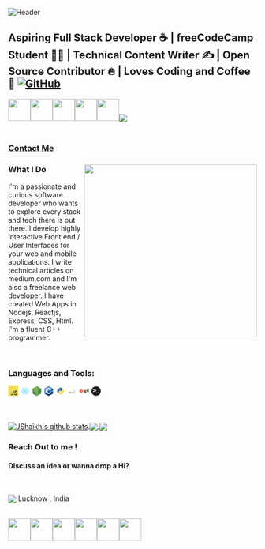 ![Header](https://github.com/shivamdshon/about-me/header.png)
## Aspiring Full Stack Developer :coffee: | freeCodeCamp Student 👩‍💻 | Technical Content Writer :writing_hand: |  Open Source Contributor :fire:  | Loves Coding and Coffee :space_invader:     [![GitHub](https://img.shields.io/github/license/shivamdshon/shivamdshon?color=blue)](https://github.com/shivamdshon/about-me/LICENSE) 


 <div class="contact">
  <a target="_blank" href="https://github.com/shivamdshon"><img src="https://github.com/shivamdshon/shivamdshon/github.svg" align="left" width="45" height="45" /></a>
  <a target="_blank" href="https://www.linkedin.com/in/shivamdshon/"><img src="https://github.com/shivamdshon/about-me/linkedin.svg"align="left"  width="45" height="45" /></a>
  <a target="_blank" href="mailto:ishivamyadav@gmail.com"><img src="https://github.com/shivamdshon/about-me/google.svg" align="left" width="45" height="45" /></a>
  <a target="_blank" href="https://shivamdshon.medium.com/"><img src="https://github.com/shivamdshon/about-me/medium.svg" align="left"  width="45" height="45"  /></a>
  <a target="_blank" href="https://gitlab.com/shivamdshon"><img src="https://github.com/shivamdshon/about-me/gitlab.svg" align="left" width="45" height="45" /></a>
  </div>    
  
  </br> 
  
![](https://visitor-badge.glitch.me/badge?page_id=shivamdshon.shivamdshon)     
</br>    



### [Contact Me](#reach-out-to-me-)    


<!--### [See My Resume](https://drive.google.com/file/d/1oWpdqwrt1v27VUTNDT3AELWQII-iWVop/view?usp=sharing)    
-->

<html>
  <div class="container">
  <div class="row">
    <div class="col">
      <img align="right" src="https://github.com/shivamdshon/about-me/tenor.gif" class="card-img" width="350" height="350"  alt="" />
    </div>
    <div class="col">
          <h3 class="card-title">What I Do</h3>
            <p class="card-text">I'm a passionate and curious software developer who wants to explore every stack and tech there is out there. 
                                I  develop highly interactive Front end / User Interfaces for your web and mobile applications.
                                 I write technical articles on medium.com and I'm also a freelance web developer.
                                  I have created Web Apps in Nodejs, Reactjs, Express, CSS, Html.
                                  I'm a fluent C++ programmer.</p>
    </div>
  </div>
 </div>  
</html>   



 
 
 

<!--
**shivamdshon/shivamdshon** is a ✨ _special_ ✨ repository because its `README.md` (this file) appears on your GitHub profile.

Here are some ideas to get you started:

- 🔭 I’m currently working on ...
- 🌱 I’m currently learning ...
- 👯 I’m looking to collaborate on ...
- 🤔 I’m looking for help with ...
- 💬 Ask me about ...
- 📫 How to reach me: ...
- 😄 Pronouns: ...
- ⚡ Fun fact: ...
-->    

</br>

### **Languages and Tools:**  

<code><img height="20" src="https://raw.githubusercontent.com/github/explore/80688e429a7d4ef2fca1e82350fe8e3517d3494d/topics/javascript/javascript.png"></code>
<code><img height="20" src="https://raw.githubusercontent.com/github/explore/80688e429a7d4ef2fca1e82350fe8e3517d3494d/topics/react/react.png"></code>
<code><img height="20" src="https://raw.githubusercontent.com/github/explore/80688e429a7d4ef2fca1e82350fe8e3517d3494d/topics/nodejs/nodejs.png"></code>
<code><img height="20" src="https://raw.githubusercontent.com/github/explore/80688e429a7d4ef2fca1e82350fe8e3517d3494d/topics/cpp/cpp.png"></code>
<code><img height="20" src="https://raw.githubusercontent.com/github/explore/80688e429a7d4ef2fca1e82350fe8e3517d3494d/topics/python/python.png"></code>
<code><img height="20" src="https://raw.githubusercontent.com/github/explore/80688e429a7d4ef2fca1e82350fe8e3517d3494d/topics/mysql/mysql.png"></code>
<code><img height="20" src="https://raw.githubusercontent.com/github/explore/80688e429a7d4ef2fca1e82350fe8e3517d3494d/topics/git/git.png"></code>
<code><img height="20" src="https://raw.githubusercontent.com/github/explore/80688e429a7d4ef2fca1e82350fe8e3517d3494d/topics/terminal/terminal.png"></code>

</br>        

</br>    


<a href="https://github.com/shivamdshon/github-readme-stats">
  <img align="center" src="https://github-readme-stats.vercel.app/api?username=shivamdshon&show_icons=true&include_all_commits=true&theme=dark&hide=prs" alt="JShaikh's github stats" />
</a>
<a href="https://github.com/shivamdshon/github-readme-stats">
  <img align="center" src="https://github-readme-stats.vercel.app/api/top-langs/?username=shivamdshon&layout=compact&theme=dark" />
</a>

 
 <a href="https://github.com/shivamdshon/shivamdshon.github.io">
  <!-- Change the `github-readme-stats.shivamdshon.vercel.app` to `github-readme-stats.vercel.app`  -->
  <img align="center" src="https://github-readme-stats.vercel.app/api/pin/?username=shivamdshon&repo=shivamdshon.github.io&theme=dark" />
</a>
</br>

<!--footer--> 
### Reach Out to me !
#### Discuss an idea or wanna drop a Hi?

<html>
 </br>
  <div class="location">
    <p><img src="https://github.com/shivamdshon/about-me/location.svg" style="vertical-align:middle" /> Lucknow , India</p>
  </div>
  </br>
  <div class="contact">
  <a target="_blank" href="https://github.com/shivamdshon"><img align="left" src="https://github.com/shivamdshon/about-me/github.svg" width="45" height="45" /></a>
  <a target="_blank" href="https://www.linkedin.com/in/shivamdshon/"><img align="left" src="https://github.com/shivamdshon/about-me/linkedin.svg" width="45" height="45" /></a>
  <a target="_blank" href="mailto:ishivamyadav@gmail.com"><img align="left" src="https://github.com/shivamdshon/about-me/google.svg" width="45" height="45" /></a>
  <a target="_blank" href="https://medium.com/@shivamdshon"><img align="left" src="https://github.com/shivamdshon/about-me/medium.svg" width="45" height="45"  /></a>
  <a target="_blank"  href="https://gitlab.com/shivamdshon"><img align="left" src="https://github.com/shivamdshon/about-me/gitlab.svg" width="45" height="45" /></a>
  <a target="_blank" href="https://www.facebook.com/shivamdshon"><img align="left" src="https://github.com/shivamdshon/about-me/facebook.svg" width="45" height="45"  /></a>   
  </div>
</html>


